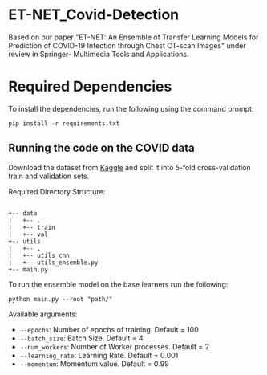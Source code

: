 # ET-NET_Covid-Detection
Based on our paper "ET-NET: An Ensemble of Transfer Learning Models for Prediction of COVID-19 Infection through Chest CT-scan Images" under review in Springer- Multimedia Tools and Applications.

# Required Dependencies

To install the dependencies, run the following using the command prompt:

`pip install -r requirements.txt`

## Running the code on the COVID data
Download the dataset from [Kaggle](https://www.kaggle.com/plameneduardo/sarscov2-ctscan-dataset) and split it into 5-fold cross-validation train and validation sets.

Required Directory Structure:
```

+-- data
|   +-- .
|   +-- train
|   +-- val
+-- utils
|   +-- .
|   +-- utils_cnn
|   +-- utils_ensemble.py
+-- main.py

```
To run the ensemble model on the base learners run the following:

`python main.py --root "path/"`

Available arguments:
- `--epochs`: Number of epochs of training. Default = 100
- `--batch_size`: Batch Size. Default = 4
- `--num_workers`: Number of Worker processes. Default = 2
- `--learning_rate`: Learning Rate. Default = 0.001
- `--momentum`: Momentum value. Default = 0.99
